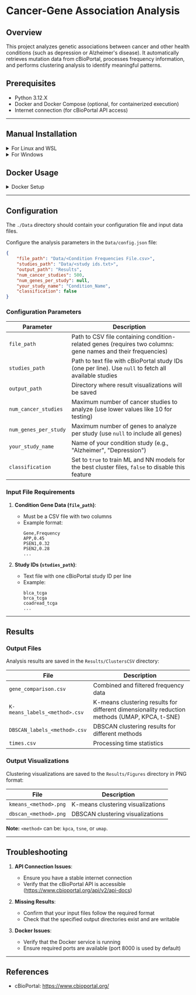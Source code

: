 # Cancer-Gene Association Analysis

## Overview

This project analyzes genetic associations between cancer and other health conditions (such as depression or Alzheimer's disease). It automatically retrieves mutation data from cBioPortal, processes frequency information, and performs clustering analysis to identify meaningful patterns.

## Prerequisites

- Python 3.12.X
- Docker and Docker Compose (optional, for containerized execution)
- Internet connection (for cBioPortal API access)

---

## Manual Installation

<details>
<summary>For Linux and WSL</summary>

#### Python Environment with uv

1. **Install uv** (Python package manager):
   ```bash
   pip install uv
   ```

2. **Clone the repository**:
   ```bash
   git clone https://github.com/Aptroide/cancer_gene
   cd cancer_gene
   ```

3. **Initialize and install dependencies with uv**:
   ```bash
   # Create virtual environment and install all dependencies from pyproject.toml
   uv sync
   ```
   This command will:
   - Create a virtual environment in `.venv/` directory
   - Install all dependencies specified in `pyproject.toml`
   - Use the exact versions from `uv.lock` for reproducible builds

4. **Install Chrome for plotly visualizations**:
   ```bash
   # Install Chrome browser for static plot generation
   uv run plotly_get_chrome
   ```
   When prompted, type `y` to confirm the installation.

5. **Create required directories**:
   ```bash
   mkdir -p Data Results
   ```

6. **Create configuration file** (inside `/Data` directory):
   ```bash
   echo '{
       "file_path": "Data/your_condition_file.csv",
       "studies_path": null,
       "output_path": "Results",
       "num_cancer_studies": 10,
       "num_genes_per_study": null,
       "your_study_name": "Your_Condition",
       "classification": false
   }' > Data/config.json
   ```

7. **Prepare your input data file**:
   Create a CSV file with gene frequencies in `Data/your_condition_file.csv`:
   ```csv
   Gene,Frequency
   APP,0.45
   PSEN1,0.32
   PSEN2,0.28
   ```
   Format: Gene name in first column, frequency in second column

8. **Run the application**:
   ```bash
   # Run with uv (automatically uses the virtual environment)
   uv run main.py
   ```

   **Alternative**: If you prefer to suppress GPU warnings:
   - Linux and macOS:
   ```bash
   uv run main.py 2>/dev/null
   ```
   - Windows PowerShell:
   ```bash
   uv run main.py 2>$null
   ```

**Notes:**
- uv automatically manages the virtual environment, no need to activate/deactivate manually
- All dependencies are locked for reproducible installations
- Chrome is required for generating static plots with plotly/kaleido

</details>

<details>
<summary>For Windows</summary>


#### If you're on Windows (without WSL), use the following adaptations:

1. Verify Python & pip:
   ```powershell
   python --version
   pip --version
   ```
   If Python isn't found, install the latest 3.12.x from https://www.python.org/downloads/ and be sure to check "Add Python to PATH" during setup.

2. Install uv (user scope):
   ```powershell
   pip install --user uv
   # Ensure Scripts folder is on PATH (usually %USERPROFILE%\AppData\Roaming\Python\Python312\Scripts)
   ```

3. Clone repo (PowerShell):
   ```powershell
   git clone https://github.com/Aptroide/cancer_gene
   Set-Location cancer_gene
   ```

4. Create folders:
   ```powershell
   mkdir Data,Results
   ```

5. Create config file (PowerShell here-string):
   ```powershell
   @'
   {
       "file_path": "Data/your_condition_file.csv",
       "studies_path": null,
       "output_path": "Results",
       "num_cancer_studies": 10,
       "num_genes_per_study": null,
       "your_study_name": "Your_Condition",
       "classification": false
   }
   '@ | Out-File -Encoding UTF8 Data/config.json
   ```

6. Prepare input CSV:
   ```powershell
   @"Gene,Frequency
   APP,0.45
   PSEN1,0.32
   PSEN2,0.28
   "@ | Out-File -Encoding UTF8 Data/your_condition_file.csv
   ```

7. Install deps & lock env:
   ```powershell
   uv sync
   ```

8. Install Chrome for Plotly (respond with y if prompted):
   ```powershell
   uv run plotly_get_chrome
   ```

9. Run:
   ```powershell
   uv run main.py
   # Suppress stderr warnings
   uv run main.py 2>$null
   ```

Optional (recommended): Use Windows Subsystem for Linux (WSL2) for closer parity with the Docker/Linux runtime.

</details>

## Docker Usage

<details>
<summary>Docker Setup</summary>

#### Using the Ready-to-Use Docker Container

Ensure Docker and Docker Compose are installed on your system. For installation instructions, visit the [Docker Desktop Documentation](https://docs.docker.com/desktop/).

1. Download the docker-compose.yml file:
   ```bash
   curl -O https://raw.githubusercontent.com/Aptroide/cancer_gene/main/docker-compose.yml
   ```

2. Create the required directories and files:
   ```bash
   mkdir -p ./Data ./Results/Figures ./Results/ClustersCSV
   ```

3. Create a basic configuration file:
   ```bash
   echo '{
       "file_path": "Data/your_condition_file.csv",
       "studies_path": null,
       "output_path": "Results",
       "num_cancer_studies": 10,
       "num_genes_per_study": null,
       "your_study_name": "Your_Condition",
       "classification": false
   }' > ./Data/config.json
   ```

4. Prepare your input data file:
   - Create a CSV file with gene frequencies in `Data/your_condition_file.csv`:

      ```bash
      Gene,Frequency
      APP,0.45
      PSEN1,0.32
      PSEN2,0.28
      ```

   - Format should be: Gene name in first column, frequency in second column

5. Build and start the container:
   ```bash
   docker-compose up
   ```

</details>

---

## Configuration

The `./Data` directory should contain your configuration file and input data files.

Configure the analysis parameters in the `Data/config.json` file:

```json
{
    "file_path": "Data/<Condition Frequencies File.csv>",
    "studies_path": "Data/<study ids.txt>",
    "output_path": "Results",
    "num_cancer_studies": 500,
    "num_genes_per_study": null,
    "your_study_name": "Condition_Name",
    "classification": false
}
```

### Configuration Parameters

| Parameter | Description |
|-----------|-------------|
| `file_path` | Path to CSV file containing condition-related genes (requires two columns: gene names and their frequencies) |
| `studies_path` | Path to text file with cBioPortal study IDs (one per line). Use `null` to fetch all available studies |
| `output_path` | Directory where result visualizations will be saved |
| `num_cancer_studies` | Maximum number of cancer studies to analyze (use lower values like 10 for testing) |
| `num_genes_per_study` | Maximum number of genes to analyze per study (use `null` to include all genes) |
| `your_study_name` | Name of your condition study (e.g., "Alzheimer", "Depression") |
| `classification` | Set to `true` to train ML and NN models for the best cluster files, `false` to disable this feature |

### Input File Requirements

1. **Condition Gene Data (`file_path`)**:
   - Must be a CSV file with two columns
   - Example format:
     ```
     Gene,Frequency
     APP,0.45
     PSEN1,0.32
     PSEN2,0.28
     ...
     ```

2. **Study IDs (`studies_path`)**:
   - Text file with one cBioPortal study ID per line
   - Example:
     ```
     blca_tcga
     brca_tcga
     coadread_tcga
     ...
     ```


 ---

## Results

### Output Files

Analysis results are saved in the `Results/ClustersCSV` directory:

| File | Description |
|------|-------------|
| `gene_comparison.csv` | Combined and filtered frequency data |
| `K-means_labels_<method>.csv` | K-means clustering results for different dimensionality reduction methods (UMAP, KPCA, t-SNE) |
| `DBSCAN_labels_<method>.csv` | DBSCAN clustering results for different methods |
| `times.csv` | Processing time statistics |

### Output Visualizations

Clustering visualizations are saved to the `Results/Figures` directory in PNG format:

| File | Description |
|------|-------------|
| `kmeans_<method>.png` | K-means clustering visualizations |
| `dbscan_<method>.png` | DBSCAN clustering visualizations |

**Note:** `<method>` can be: `kpca`, `tsne`, or `umap`.

---

## Troubleshooting

1. **API Connection Issues**: 
   - Ensure you have a stable internet connection
   - Verify that the cBioPortal API is accessible (https://www.cbioportal.org/api/v2/api-docs)

2. **Missing Results**:
   - Confirm that your input files follow the required format
   - Check that the specified output directories exist and are writable

3. **Docker Issues**:
   - Verify that the Docker service is running
   - Ensure required ports are available (port 8000 is used by default)

---

## References

- cBioPortal: https://www.cbioportal.org/
